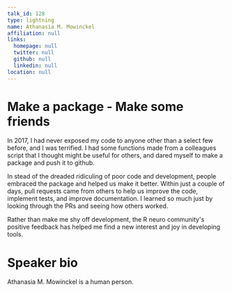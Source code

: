 ```yaml
---
talk_id: 128
type: lightning
name: Athanasia M. Mowinckel
affiliation: null
links:
  homepage: null
  twitter: null
  github: null
  linkedin: null
location: null
---
```


# Make a package - Make some friends

In 2017, I had never exposed my code to anyone other than a select few before, and I was terrified. I had some functions made from a colleagues script that I thought might be useful for others, and dared myself to make a package and push it to github.

In stead of the dreaded ridiculing of poor code and development, people embraced the package and helped us make it better. Within just a couple of days, pull requests came from others to help us improve the code, implement tests, and improve documentation. I learned so much just by looking through the PRs and seeing how others worked. 

Rather than make me shy off development, the R neuro community's positive feedback has helped me find a new interest and joy in developing tools.

# Speaker bio

Athanasia M. Mowinckel is a human person.
